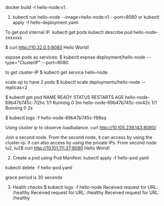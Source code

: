 docker build -t hello-node:v1 .

1. kubectl run hello-node --image=hello-node:v1 --port=8080
   or
   kubectl apply -f hello-deployment.yaml

To get pod internal IP.
kubectl get pods
kubectl describe pod hello-node-xxxxxxx


$ curl http://10.32.0.5:8080
Hello World!

expose pods as services:
$ kubectl expose deployment/hello-node --type="ClusterIP" --port=8080

to get cluster-IP
$ kubectl get service hello-node

scale up to have 2 pods
$ kubectl scale deployments/hello-node --replicas=2

$ kubectl get pod
NAME                          READY     STATUS    RESTARTS   AGE
hello-node-69b47b745c-7l2hc   1/1       Running   0          3m
hello-node-69b47b745c-mv42c   1/1       Running   0          2s

$ kubectl logs -f hello-node-69b47b745c-f88sq

Using cluster ip to observe loadbalance.
curl http://10.105.239.143:8080/

Join a second node. From the second node, it can access by using the cluster-ip. It can also access by using the private IPs.
From second node lu2,
lu2$ curl http://10.101.111.37:8080
Hello World!

2. Create a pod using Pod Manifest.
kubectl apply -f hello-pod.yaml 

kubectl delete -f hello-pod.yaml

grace period is 30 seconds


3. Health checks
$ kubectl logs -f hello-node
Received request for URL: /healthy
Received request for URL: /healthy
Received request for URL: /healthy

